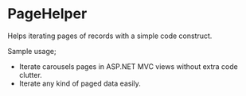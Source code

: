 # PageHelper
Helps iterating pages of records with a simple code construct.

Sample usage;
  - Iterate carousels pages in ASP.NET MVC views without extra code clutter.
  - Iterate any kind of paged data easily.  
